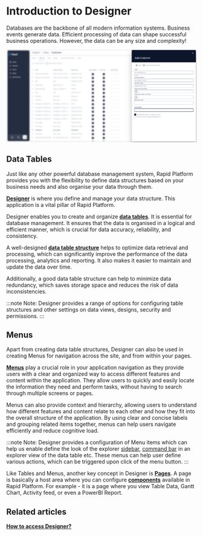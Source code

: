 # Introduction to Designer

Databases are the backbone of all modern information systems. Business events generate data. Efficient processing of data can shape successful business operations. However, the data can be any size and complexity!

![A screenshot to demonstrate the functionality of Designer. The screenshot is mostly blurred. On the right hand-side of the image is a side panel with the title "Add Column", followed by a series of fields where the user can title their database column, choose the type of data, add hyperlinks, etc. The purpose of the image is to simply demonstrate that users can build their database using a visual interface rather than coding SQL by hand.](<Designer Demo.png>)

## Data Tables

Just like any other powerful database management system, Rapid Platform provides you with the flexibility to define data structures based on your business needs and also organise your data through them.

[**Designer**](</docs/Rapid/3-User Manual/glossary/glossary.md#designer> "Designer") is where you define and manage your data structure. This application is a vital pillar of Rapid Platform.

Designer enables you to create and organize [**data tables**](</docs/Rapid/3-User Manual/glossary/glossary.md#data-table> "Data Table"). It is essential for database management. It ensures that the data is organised in a logical and efficient manner, which is crucial for data accuracy, reliability, and consistency.

A well-designed [**data table structure**](</docs/Rapid/3-User Manual/glossary/glossary.md#data-table> "Data Table") helps to optimize data retrieval and processing, which can significantly improve the performance of the data processing, analytics and reporting. It also makes it easier to maintain and update the data over time.

Additionally, a good data table structure can help to minimize data redundancy, which saves storage space and reduces the risk of data inconsistencies.

:::note Note:
Designer provides a range of options for configuring table structures and other settings on data views, designs, security and permissions.
:::

## Menus

Apart from creating data table structures, Designer can also be used in creating Menus for navigation across the site, and from within your pages.

[**Menus**](</docs/Rapid/3-User Manual/glossary/glossary.md#menu> "Menu") play a crucial role in your application navigation as they provide users with a clear and organized way to access different features and content within the application. They allow users to quickly and easily locate the information they need and perform tasks, without having to search through multiple screens or pages.  
  
Menus can also provide context and hierarchy, allowing users to understand how different features and content relate to each other and how they fit into the overall structure of the application. By using clear and concise labels and grouping related items together, menus can help users navigate efficiently and reduce cognitive load.  
  
:::note Note:
Designer provides a configuration of Menu items which can help us enable define the look of the explorer [sidebar](</docs/Rapid/3-User Manual/glossary/glossary.md#sidebar> "Sidebar"), [command bar](</docs/Rapid/3-User Manual/glossary/glossary.md#command-bar> "How to configure a Menu button in a command bar?") in an explorer view of the data table etc. These menus can help user define various actions, which can be triggered upon click of the menu button.
:::

Like Tables and Menus, another key concept in Designer is **[Pages](</docs/Rapid/3-User Manual/glossary/glossary.md#page> "Page")**. A page is basically a host area where you can configure **[components](</docs/Rapid/3-User Manual/glossary/glossary.md#page> "Page")** available in Rapid Platform. For example - it is a page where you view Table Data, Gantt Chart, Activity feed, or even a PowerBI Report.

## Related articles

[**How to access Designer?**](/docs/Rapid/3-User%20Manual/3-Designer/2-how-to-access-designer/2-how-to-access-designer.md "How to access Designer (Dezigna application)?")

